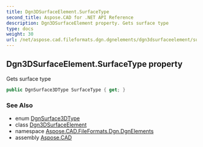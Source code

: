 ```yaml
---
title: Dgn3DSurfaceElement.SurfaceType
second_title: Aspose.CAD for .NET API Reference
description: Dgn3DSurfaceElement property. Gets surface type
type: docs
weight: 30
url: /net/aspose.cad.fileformats.dgn.dgnelements/dgn3dsurfaceelement/surfacetype/
---
```

## Dgn3DSurfaceElement.SurfaceType property

Gets surface type

```csharp
public DgnSurface3DType SurfaceType { get; }
```

### See Also

* enum [DgnSurface3DType](../../../aspose.cad.fileformats.dgn/dgnsurface3dtype/)
* class [Dgn3DSurfaceElement](../)
* namespace [Aspose.CAD.FileFormats.Dgn.DgnElements](../../dgn3dsurfaceelement/)
* assembly [Aspose.CAD](../../../)


